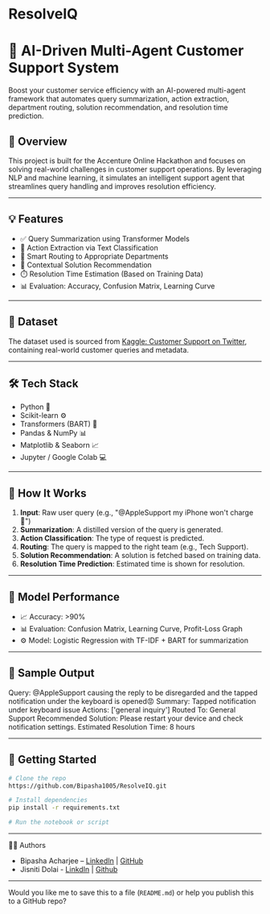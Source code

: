 # ResolveIQ
# 🤖 AI-Driven Multi-Agent Customer Support System

Boost your customer service efficiency with an AI-powered multi-agent framework that automates query summarization, action extraction, department routing, solution recommendation, and resolution time prediction.

## 🚀 Overview

This project is built for the Accenture Online Hackathon and focuses on solving real-world challenges in customer support operations. By leveraging NLP and machine learning, it simulates an intelligent support agent that streamlines query handling and improves resolution efficiency.

---

## 💡 Features

- ✅ Query Summarization using Transformer Models
- 🧠 Action Extraction via Text Classification
- 🔁 Smart Routing to Appropriate Departments
- 💬 Contextual Solution Recommendation
- ⏱️ Resolution Time Estimation (Based on Training Data)
- 📊 Evaluation: Accuracy, Confusion Matrix, Learning Curve

---

## 📁 Dataset

The dataset used is sourced from [Kaggle: Customer Support on Twitter](https://www.kaggle.com/datasets/thoughtvector/customer-support-on-twitter), containing real-world customer queries and metadata.

---

## 🛠️ Tech Stack

- Python 🐍
- Scikit-learn ⚙️
- Transformers (BART) 🤖
- Pandas & NumPy 📊
- Matplotlib & Seaborn 📈
- Jupyter / Google Colab 💻

---

## 📌 How It Works

1. **Input**: Raw user query (e.g., "@AppleSupport my iPhone won't charge 🔋")
2. **Summarization**: A distilled version of the query is generated.
3. **Action Classification**: The type of request is predicted.
4. **Routing**: The query is mapped to the right team (e.g., Tech Support).
5. **Solution Recommendation**: A solution is fetched based on training data.
6. **Resolution Time Prediction**: Estimated time is shown for resolution.

---

## 🧪 Model Performance

- 📈 Accuracy: >90%  
- 📊 Evaluation: Confusion Matrix, Learning Curve, Profit-Loss Graph  
- ⚙️ Model: Logistic Regression with TF-IDF + BART for summarization  

---

## 📸 Sample Output

Query: @AppleSupport causing the reply to be disregarded and the tapped notification under the keyboard is opened😡
Summary: Tapped notification under keyboard issue
Actions: ['general inquiry']
Routed To: General Support
Recommended Solution: Please restart your device and check notification settings.
Estimated Resolution Time: 8 hours


---

## 🏁 Getting Started

```bash
# Clone the repo
https://github.com/Bipasha1005/ResolveIQ.git

# Install dependencies
pip install -r requirements.txt

# Run the notebook or script
```

---

👨‍💻 Authors
- Bipasha Acharjee – [LinkedIn](https://www.linkedin.com/in/bipasha-acharjee-b34939253/) | [GitHub](https://github.com/Bipasha1005)
- Jisniti Dolai - [LinkdIn](https://www.linkedin.com/in/jisniti-dolai-a2aa05291/) | [Github]()

---

Would you like me to save this to a file (`README.md`) or help you publish this to a GitHub repo?
